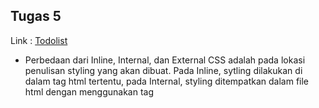 ## Tugas 5
Link :  [Todolist](https://rikzapbp2.herokuapp.com/todolist)
-  Perbedaan dari Inline, Internal, dan External CSS adalah pada lokasi penulisan styling yang akan dibuat. Pada Inline, sytling dilakukan di dalam tag html tertentu,  pada Internal, styling ditempatkan dalam file html dengan menggunakan tag <style>, sementara External,  styling dibuat pada file yang berbeda di luar file html yang akan diubah.
Beberapa tag yang saya ketahui dan banyak gunakan dalam tugas ini yaitu:
 - Untuk text : `<a>` untuk text yang dapat me-refer ke suatu link, `<b>` text yang ditampilkan dalam bold, `<td>` suatu cell dalam tabel, `<th>` header suatu tabel.
 - `<form>` membuat suatu form, `<input>` menerima input untuk form
  
Beberapa selector:
  - Inline styles : styling dalam tag <style>
  - ID selector : melakukan styling pada element yang memiliki id tertentu, id bersifat unik sehingga hanya bisa merujuk pada satu id khusus.
  - Class selector : melakukan styling pada suatu class, class tidak unik seperti id sehingga bisa dilakukan styling ke banyak class sekaligus
  - Element selector : melakukan styling pada setiap element dengan tag tertentu.

Pada tugas kali ini saya berfokus untuk memperindah tampilan pada halaman utama todolist. Yang saya lakukan adalah mencari beberapa referensi mengenai tampilan card seperti pada link [Ini](https://getbootstrap.com/docs/5.0/components/card/).
 
 
## Tugas 4
Link :  [Todolist](https://rikzapbp2.herokuapp.com/todolist)
- `{% csrf_token %}` berfungsi untuk mencegah terjadinya serangan Cross Site Request Forgery (CSRF), yaitu serangan berupa request palsu yang tidak diinginkan oleh user.  Cara kerja csrf token yaitu dengan membuat suatu token dari server-side yang akan selalu dicek ketika user melakukan request. Jika suatu request tidak memiliki token tadi maka request tersebut tidak akan dieksekusi. Jika kita tidak menggunakan `{% csrf_token %}` maka CSRF attack bisa terjadi dan keamanan user dan web itu sendiri tidak terjamin.

- Form dapat dibuat tanpa menggunakan `{{ form.as_table }}`. Untuk membuat form secara manual, kita perlu mendefinisikan terlebih dahulu url untuk mengirim data dan method yang akan digunakan yaitu GET atau POST dalam tag `<form>`. Selanjutnya kita bisa membuat elemen-elemen lainnya untuk menerima input atau memberi label/nama.


- Alur datanya berawal dari request user. Setelah menerima request server akan menampilkan file html yang memiliki form di dalamnya. User dapat mengisi form tersebut dan mengirimkan request lagi ke server. Request yang dikirim akan dijalankan sesuai URL untuk mengirim data dan method yg digunakan(GET/POST). Setelah itu data yang dikirimkan akan diproses untuk disimpan ke database dan/atau untuk menampilkan halaman baru. Jika terjadi perubahan data pada database maka html akan menampilkan halaman yang telah diperbarui ke user.

Hal yang pertama saya lakukan adalah menjalankan fungsi `startapp` untuk membuat folder baru yaitu "todolist". Selanjutnya mengatur routing pada urls di project_django dan todolist. Lalu membuat models yaitu Task dengan attribute pengguna, tanggal, judul dan deskripsi serta melakukan makemigrations dan migrate. Selanjutnya saya mengimplementasikan form untuk login, registrasi dan logout sesuai dengan yang telah dipelajari pada tutorial sebelumnya. Lalu saya membuat file todolist.html dan mengatur tampilan web dengan menambahkan tabel serta beberapa label dan tombol. Membuat file create_task.html untuk menerima input berupa judul dan deskripsi serta menambahkan fungsi create_task pada views.py untuk menjalankan dan menyimpan data. Lalu saya menambahkan kolom sebagai status mengerjakan dan tombol untuk ubah status tersebut pada file html. 

---
## Tugas 3
Link :  [HTML](https://rikzapbp2.herokuapp.com/mywatchlist/html) -- [XML](https://rikzapbp2.herokuapp.com/mywatchlist/xml) -- [JSON](https://rikzapbp2.herokuapp.com/mywatchlist/json)

- Html digunakan untuk menyajikan data yang telah terstruktur ke halaman web. Sementara xml dan json digunakan untuk menyimpan dan mengirim data dari dan ke database. Perbedaan yang paling terlihat adalah cara menulis kode yang berbeda seperti untuk merepresentasukan suatu object. Json menggunakan data structure berupa map yang memiliki key dan value sedangkan xml menggunakan structrure tree dengan menggunakan tag sama seperti html. Kelebihan json yaitu lebih mudah dibaca dan lebih cepat dijalankan dibanding xml. Sementara kelebihan xml yaitu bisa menggunakan array dan lebih secured.

- Data delivery diperlukan agar data yang ada di database kita dapat ditampilkan ke web(platform) sehingga bisa dilihat oleh orang yang kita tuju(pengguna). Data yang ingin kita tampilkan pasti akan berubah sesuai perubahan kondisi dan permintaan pengguna. Dengan adanya data delivery, data yang akan ditampilkan dapat disesuaikan dengan permintaan sehingga tidak semua data yang ada di database perlu ditampilkan dan bisa menghemat waktu. 

Dalam mengerjakan tugas 3 ini, hal yang pertama saya lakukan adalah menjalankan command 
`python manage.py startapp mywatchlist` Tujuannya adalah untuk membuat folder untuk app mywatchlist secara otomatis. Selanjutanya saya mengatur urls pada folder project_django untuk routing ke app yg baru dibuat. Lalu dilanjutkan dengan mengatur MVT, yaitu pada models.py saya menambahkan MovieWatchList dengan judul, status_watched, rating, release_date, dan review sebagi attribute. Lalu saya melakukan migration untuk memasukan models tersebut. Pada views.py saya membuat fungsi show_watchlist untuk mengirim data ke template. Selanjutnya saya membuat file watchlist.html untuk menampilkan data. Data yang akan ditampilkan yaitu berupa film-film yang mau atau sudag saya tonton. Untuk menambahkannya saya membuat file initial_watchlist_data.json dan memasukan nama dan atribut lainnya secara manual. Setelahnya saya menjalankan command `python manage.py loaddata initial_wishlist_data.json` untuk memasukkan data. Langkah selanjutnya sama seperti pada tutorial saya menambahkan fungsi show_xml dan show_json dan mengatur routingnya. Lalu saya menambahkan fungsi test. Untuk melengkapi bagian bonus, saya menambahkan variabel untuk menghitung jumlah film yang ditonton dan mengatur if else statement pada views.py dan watchlist.html untuk menghandle kondisi yang benar. Pada file html juga saya mengubah linknya menjadi bentuk hyperlinkagar lebih mudah digunakan.

Postman:
![tug3pbp1](https://user-images.githubusercontent.com/112408954/191659509-235ac930-8b0e-4a7e-b4dd-da54c43117d0.PNG)


![tug3pbp2](https://user-images.githubusercontent.com/112408954/191659527-35f88c08-95d4-4eb3-be93-4048c0931627.PNG)


![tug3pbp3](https://user-images.githubusercontent.com/112408954/191659540-5b156310-d850-4e91-861c-b06cbdb1da4c.PNG)

---

## Tugas 2

Link app yang telah di deploy:
[KATALOG](https://rikzapbp2.herokuapp.com/katalog/)

Penjelasan:
![Mind map](https://user-images.githubusercontent.com/112408954/190227677-a70cc712-dad4-4eff-a6e0-1ed17b4c35c1.png)

Virtual environment adalah lingkungan virtual yang terpisah dari host OS. Setiap project sebaiknya dibuat dengan menerapkan virtual environment, karena tiap project mungkin saja memiliki keperluan package atau dependency yang berbeda. Jika kita tidak menggunakan virtual environment, maka ketika kita menginstall atau menghapus suatu dependency yang diperlukan oleh salah satu project terhapus sehingga project tersebut tidak bisa di-run.  Oleh sebab itu virtual environment digunakan agar package dan dependency dari project yang berbeda tidak akan bertabrakan dan mengganggu satu sama lain. 

Untuk mengerjakan tugas ini saya banyak mengambil referensi dari tutorial 1, yang pertama saya lakukan adalah membuat fungsi yang bernama show_katalog yang mengambil data dari models.py dan menyimpan data berupa nama, npm dan barang katalog dari object CatalogItem di file models.py dalam suatu dictionary bernama context. Lalu fungsi tersebut akan memanggil fungsi render() dengan parameter berupa request, nama template html dan dictionary "context". Fungsi render tadi akan mengirimkan data-data tersebut ke template untuk digabungkan menjadi file html. Selanjutnya pada file urls.py, saya menambahkan path baru sebagai mapping ke app katalog. Setelah selesai saya melanjutkan untuk deploy ke heroku. Hal yang pertama saya lakukan adalah memastikan file Procfile telah ada. Selanjutnya saya menambahkan dua repository secret yaitu HEROKU_APP_KEY dan HEROKU_APP_NAME agar proses deploy bisa dijalankan. Setelahnya proses deploy akan berlangsung secara otomatis. 
